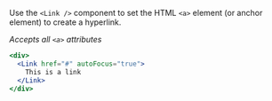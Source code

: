 Use the `<Link />` component to set the HTML `<a>` element (or anchor element) to create a hyperlink.

_Accepts all `<a>` attributes_

```jsx
<div>
  <Link href="#" autoFocus="true">
    This is a link
  </Link>
</div>
```
